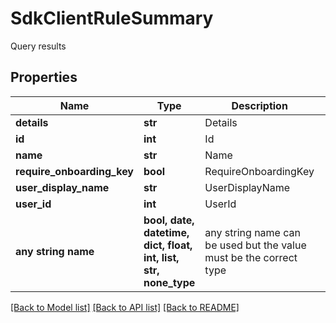 # SdkClientRuleSummary

Query results

## Properties
Name | Type | Description | Notes
------------ | ------------- | ------------- | -------------
**details** | **str** | Details | [optional] 
**id** | **int** | Id | [optional] 
**name** | **str** | Name | [optional] 
**require_onboarding_key** | **bool** | RequireOnboardingKey | [optional] 
**user_display_name** | **str** | UserDisplayName | [optional] 
**user_id** | **int** | UserId | [optional] 
**any string name** | **bool, date, datetime, dict, float, int, list, str, none_type** | any string name can be used but the value must be the correct type | [optional]

[[Back to Model list]](../README.md#documentation-for-models) [[Back to API list]](../README.md#documentation-for-api-endpoints) [[Back to README]](../README.md)


